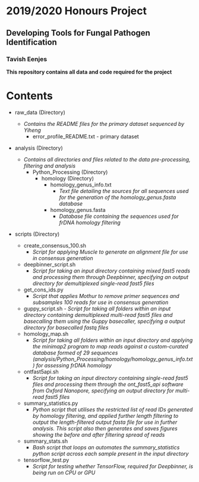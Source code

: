 # 2019/2020 Honours Project
## Developing Tools for Fungal Pathogen Identification
### Tavish Eenjes


**This repository contains all data and code required for the project**

Contents
========
- raw_data (Directory)
	- *Contains the README files for the primary dataset sequenced by Yiheng*
		- error_profile_README.txt - primary dataset
	
- analysis (Directory)
	- *Contains all directories and files related to the data pre-processing, filtering and analysis*
		- Python_Processing (Directory)
			- homology (Directory)
				- homology_genus_info.txt
					- *Text file detailing the sources for all sequences used for the generation of the homology_genus.fasta database*
				- homology_genus.fasta
					- *Database file containing the sequences used for frDNA homology filtering*
- scripts (Directory)
	- create_consensus_100.sh
		- *Script for applying Muscle to generate an alignment file for use in consensus generation*
	- deepbinner_script.sh
		- *Script for taking an input directory containing mixed fast5 reads and processing them through Deepbinner, specifying an output directory for demultiplexed single-read fast5 files*
	- get_cons_ids.py
		- *Script that applies Mothur to remove primer sequences and subsamples 100 reads for use in consensus generation*
	- guppy_script.sh
                - *Script for taking all folders within an input directory containing demultiplexed multi-read fast5 files and basecalling them using the Guppy basecaller, specifying a output directory for basecalled fastq files*
	- homology_map.sh
		- *Script for taking all folders within an input directory and applying the minimap2 program to map reads against a custom-curated database formed of 29 sequences (analysis/Python_Processing/homology/homology_genus_info.txt) for assessing frDNA homology*
	- ontfast5api.sh
		- *Script for taking an input directory containing single-read fast5 files and processing them through the ont_fast5_api software from Oxford Nanopore, specifying an output directory for multi-read fast5 files*
	- summary_statistics.py
		- *Python script that utilises the restricted list of read IDs generated by homology filtering, and applied further length filtering to output the length-filtered output fasta file for use in further analysis. This script also then generates and saves figures showing the before and after filtering spread of reads*
	- summary_stats.sh
		- *Bash script that loops an automates the summary_statistics python script across each sample present in the input directory*
	- tensorflow_test.py
		- *Script for testing whether TensorFlow, required for Deepbinner, is being run on CPU or GPU*


